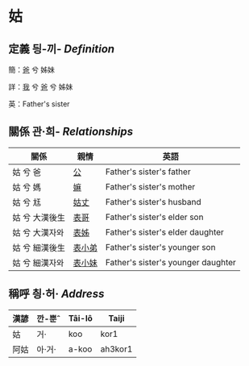 # 姑
## 定義 딍-끼- _Definition_
簡：[爸](member2.md) 兮 姊妹

詳：[我](member1.md) 兮 [爸](member2.md) 兮 姊妹

英：Father's sister

## 關係 관·희- _Relationships_

關係 | 親情 | 英語
--- | --- | --- 
姑 兮 爸 | [公](member8.md) | Father's sister's father
姑 兮 媽 | [嫲](member9.md) | Father's sister's mother
姑 兮 尪 | [姑丈](member43.md) | Father's sister's husband
姑 兮 大漢後生 | [表哥](member39.md) | Father's sister's elder son
姑 兮 大漢자와 | [表姊](member40.md) | Father's sister's elder daughter
姑 兮 細漢後生 | [表小弟](member41.md) | Father's sister's younger son
姑 兮 細漢자와 | [表小妹](member42.md) | Father's sister's younger daughter


## 稱呼 칑·허· _Address_

漢諺 | 깐-뿐ˆ | Tâi-lô | Taiji
--- | --- | --- | --- 
姑 | 거· | koo | kor1 
阿姑 | 아·거· | a-koo | ah3kor1 
